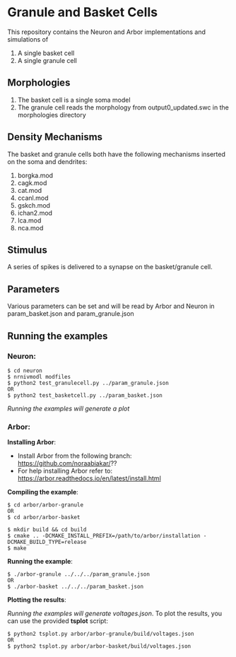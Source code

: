 # Granule and Basket Cells
This repository contains the Neuron and Arbor implementations and simulations of
1) A single basket cell
2) A single granule cell

## Morphologies
1) The basket cell is a single soma model
2) The granule cell reads the morphology from output0_updated.swc in the morphologies directory

## Density Mechanisms
The basket and granule cells both have the following mechanisms inserted on the soma and dendrites:
1) borgka.mod
2) cagk.mod
3) cat.mod
4) ccanl.mod
5) gskch.mod
6) ichan2.mod
7) lca.mod
8) nca.mod

## Stimulus
A series of spikes is delivered to a synapse on the basket/granule cell.

## Parameters
Various parameters can be set and will be read by Arbor and Neuron in param_basket.json and param_granule.json

## Running the examples

### Neuron:
```
$ cd neuron
$ nrnivmodl modfiles
$ python2 test_granulecell.py ../param_granule.json
OR
$ python2 test_basketcell.py ../param_basket.json
```

*Running the examples will generate a plot*

### Arbor:
**Installing Arbor**:
* Install Arbor from the following branch:
https://github.com/noraabiakar/??
* For help installing Arbor refer to:
https://arbor.readthedocs.io/en/latest/install.html

**Compiling the example**:
```
$ cd arbor/arbor-granule
OR
$ cd arbor/arbor-basket

$ mkdir build && cd build
$ cmake .. -DCMAKE_INSTALL_PREFIX=/path/to/arbor/installation -DCMAKE_BUILD_TYPE=release
$ make
```

**Running the example**:
```
$ ./arbor-granule ../../../param_granule.json
OR
$ ./arbor-basket ../../../param_basket.json
```

**Plotting the results**:

*Running the examples will generate voltages.json*. To plot the results, you can use the provided **tsplot** script:
```
$ python2 tsplot.py arbor/arbor-granule/build/voltages.json
OR
$ python2 tsplot.py arbor/arbor-basket/build/voltages.json
```
